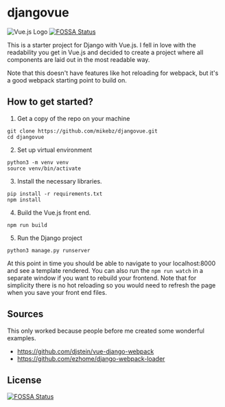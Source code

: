 # djangovue
![Vue.js Logo](https://github.com/mikebz/djangovue/raw/master/frontend/img/logo.png "Vue.js")
[![FOSSA Status](https://app.fossa.io/api/projects/git%2Bgithub.com%2Fmikebz%2Fdjangovue.svg?type=shield)](https://app.fossa.io/projects/git%2Bgithub.com%2Fmikebz%2Fdjangovue?ref=badge_shield)

This is a starter project for Django with Vue.js.  I fell in love with the readability you get in Vue.js and 
decided to create a project where all components are laid out in the most readable way.

Note that this doesn't have features like hot reloading for webpack, but it's a good webpack starting point to build on.

## How to get started?
1. Get a copy of the repo on your machine
```
git clone https://github.com/mikebz/djangovue.git
cd djangovue
```

2. Set up virtual environment
```
python3 -m venv venv
source venv/bin/activate
```

3. Install the necessary libraries.
```
pip install -r requirements.txt
npm install
```

4. Build the Vue.js front end.
```
npm run build
```

5. Run the Django project
```
python3 manage.py runserver
```

At this point in time you should be able to navigate to your localhost:8000 and see a template rendered.  You can also run
the `npm run watch` in a separate window if you want to rebuild your frontend.  Note that for simplicity there is no hot
reloading so you would need to refresh the page when you save your front end files.

## Sources
This only worked because people before me created some wonderful examples.
- https://github.com/djstein/vue-django-webpack
- https://github.com/ezhome/django-webpack-loader


## License
[![FOSSA Status](https://app.fossa.io/api/projects/git%2Bgithub.com%2Fmikebz%2Fdjangovue.svg?type=large)](https://app.fossa.io/projects/git%2Bgithub.com%2Fmikebz%2Fdjangovue?ref=badge_large)